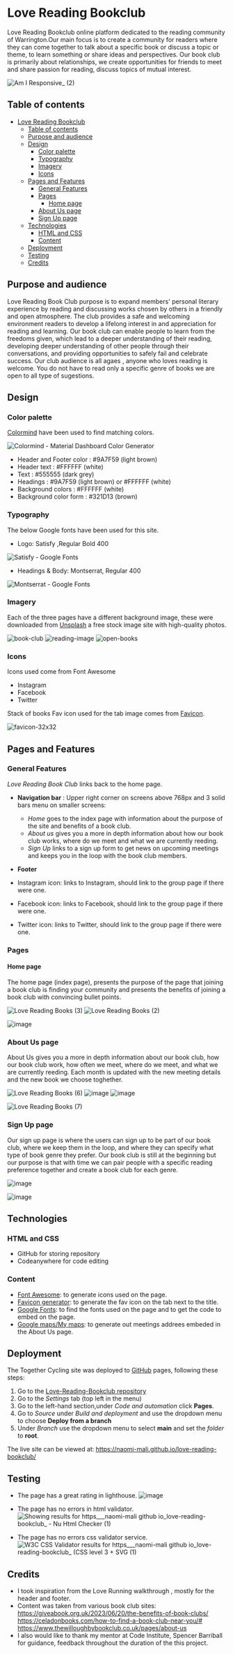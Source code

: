 # Love Reading Bookclub

Love Reading Bookclub online platform dedicated to the reading community of Warrington.Our main focus is to create a community  for readers where they can come together to talk about a specific book or discuss a topic or theme, to learn something or share ideas and perspectives. Our book club is primarily about relationships, we create opportunities for friends to meet and share passion for reading, discuss topics of mutual interest.

![Am I Responsive_ (2)](https://github.com/naomi-mali/images-in-readme.md/assets/148251951/cc860e14-b7fe-41df-9edc-3c0b8be57faa)

## Table of contents

- [Love Reading Bookclub](#love-reading-bookclub)
  - [Table of contents](#table-of-contents)
  - [Purpose and audience](#purpose-and-audience)
  - [Design](#design)
    - [Color palette](#color-palette)
    - [Typography](#typography)
    - [Imagery](#imagery)
    - [Icons](#icons)
  - [Pages and Features](#pages-and-features)
    - [General Features](#general-features)
    - [Pages](#pages)
      - [Home page](#home-page)
    - [About Us page](#about-us-page)
    - [Sign Up page](#sign-up-page)
  - [Technologies](#technologies)
    - [HTML and CSS](#html-and-css)
    - [Content](#content)
  - [Deployment](#deployment)
  - [Testing](#testing)
  - [Credits](#credits)

## Purpose and audience

Love Reading Book Club purpose is to expand members' personal literary experience by reading and discussing works chosen by others in a friendly and open atmosphere. The club provides a safe and welcoming environment readers to develop a lifelong interest in and appreciation for reading and learning.
Our book club can enable people to learn from the freedoms given, which lead to a deeper understanding of their reading, developing deeper understanding of other people through their conversations, and providing opportunities to safely fail and celebrate success.
Our club audience is all agaes , anyone who loves reading is welcome. You do not have to read only a specific genre of books we are open to all type of sugestions.

## Design

### Color palette

[Colormind](http://colormind.io/bootstrap/) have been used to find matching colors.

![Colormind - Material Dashboard Color Generator](https://github.com/naomi-mali/images-in-readme.md/assets/148251951/d01c75c4-697f-4d4f-ab67-a2a06b8fe8c1)

- Header and Footer color :  #9A7F59 (light brown)
- Header text : #FFFFFF (white)
- Text : #555555 (dark grey)
- Headings :  #9A7F59 (light brown) or #FFFFFF (white)
- Background colors : #FFFFFF (white)
- Background color form : #321D13 (brown)

### Typography

The below Google fonts have been used for this site.

- Logo: Satisfy ,Regular Bold 400

![Satisfy - Google Fonts](https://github.com/naomi-mali/images-in-readme.md/assets/148251951/05df631e-8f26-4e5f-8975-efc2597ecfe1)

- Headings & Body: Montserrat, Regular 400

![Montserrat - Google Fonts](https://github.com/naomi-mali/images-in-readme.md/assets/148251951/d69f3b35-1ff0-4787-b800-79a8400cbefe)

### Imagery

Each of the three pages have a different background image, these were downloaded from [Unsplash](https://unsplash.com) a free stock image site with high-quality photos.

![book-club](https://github.com/naomi-mali/images-in-readme.md/assets/148251951/34248790-e056-4708-ae6f-ace92a57c5d6)
![reading-image](https://github.com/naomi-mali/images-in-readme.md/assets/148251951/5411c5c2-cf2d-41c2-9e0c-f51ab522039b)
![open-books](https://github.com/naomi-mali/images-in-readme.md/assets/148251951/65982785-c2f8-4a19-8f7d-6ae01b704ec0)

### Icons

Icons used come from Font Awesome

- Instagram
- Facebook
- Twitter

Stack of books Fav icon used for the tab image comes from [Favicon](https://favicon.io/).

![favicon-32x32](https://github.com/naomi-mali/images-in-readme.md/assets/148251951/cae24563-ac2f-4065-91a1-e38c143e91e8)

## Pages and Features

### General Features

*Love Reading Book Club* links back to the home page.

- **Navigation bar** : Upper right corner on screens above 768px and 3 solid bars menu on smaller screens:
  - *Home* goes to the index page with information about the purpose of the site and benefits of a book club.
  - *About us* gives you a more in depth information about how our book club works, where do we meet and what we are currently reeding.
  - *Sign Up* links to a sign up form to get news on upcoming meetings and keeps you in the loop with the book club members.
- **Footer**
- Instagram icon:
	links to Instagram, should link to the group page if there were one.

- Facebook icon:
	links to Facebook, should link to the group page if there were one.

- Twitter icon:
	links to Twitter, should link to the group page if there were one.

### Pages

#### Home page

The home page (index page), presents the purpose of the page that joining a book club is finding your community and presents the  benefits of joining a book club with convincing bullet points.

![Love Reading Books (3)](https://github.com/naomi-mali/images-in-readme.md/assets/148251951/56ed765e-835f-407e-b9a7-cdf2d458a6f2)
![Love Reading Books (2)](https://github.com/naomi-mali/images-in-readme.md/assets/148251951/d4a278ff-a3c6-465d-85ca-9f0ea9c30394)

![image](https://github.com/naomi-mali/images-in-readme.md/assets/148251951/67a891c3-a99f-47e7-b26f-6745c10ff2e6)

### About Us page

About Us gives you a more in depth information about our book club, how our book club work, how often we meet, where do we meet, and what we are currently reeding. Each month is updated with the new meeting details and the new book we choose toghether.

![Love Reading Books (6)](https://github.com/naomi-mali/images-in-readme.md/assets/148251951/8728134c-868f-48f9-822d-731b37bdef31)
![image](https://github.com/naomi-mali/images-in-readme.md/assets/148251951/33b175f5-1060-4068-81cd-4dd14797c9e3)
![image](https://github.com/naomi-mali/images-in-readme.md/assets/148251951/c911d06f-45e8-4e19-b8bb-c16c636dd751)

![Love Reading Books (7)](https://github.com/naomi-mali/images-in-readme.md/assets/148251951/80ea81a3-74c0-4cfc-8ff6-bf168389b160)

### Sign Up page

Our sign up page is where the users can sign up to be part of our book club, where we keep them in the loop, and where they can specify what type of book genre they prefer. Our book club is still at the beginning but our purpose is that with time we can pair people with a specific reading preference together and create a book club for each genre.

![image](https://github.com/naomi-mali/images-in-readme.md/assets/148251951/ccc17eb5-08d6-4899-9fed-b5241e1074a5)

![image](https://github.com/naomi-mali/images-in-readme.md/assets/148251951/93a614e7-a4cc-463c-b03b-02a8c36a4e82)

## Technologies

### HTML and CSS

- GitHub for storing repository
- Codeanywhere for code editing

### Content

- [Font Awesome](https://fontawesome.com/start): to generate icons used on the page.
- [Favicon generator](https://favicon.io/): to generate the fav icon on the tab next to the title.
- [Google Fonts](https://fonts.google.com/): to find the fonts used on the page and to get the code to embed on the page.
- [Google maps/My maps](https://www.google.com/maps/d/): to generate out meetings addrees embeded in the About Us page.

## Deployment

The Together Cycling site was deployed to [GitHub](https://github.com) pages, following these steps:

1. Go to the [Love-Reading-Bookclub repository](https://github.com/naomi-mali/love-reading-bookclub)
2. Go to the *Settings* tab (top left in the menu)
3. Go to the left-hand section,under *Code and automation* click **Pages**.
4. Go to *Source* under *Build and deployment* and use the dropdown menu to choose **Deploy from a branch**
5. Under *Branch* use the dropdown menu to select **main** and set the *folder* to **root**.

The live site can be viewed at: <https://naomi-mali.github.io/love-reading-bookclub/>

## Testing

- The page has a great rating in lighthouse.
![image](https://github.com/naomi-mali/images-in-readme.md/assets/148251951/f122cbeb-146d-47b4-8782-c024577622cf)

- The page has no errors in html validator.
![Showing results for https___naomi-mali github io_love-reading-bookclub_ - Nu Html Checker (1)](https://github.com/naomi-mali/images-in-readme.md/assets/148251951/4c4bff7e-8754-425b-95c5-e28846e4bddc)

- The page has no errors css validator service.
![W3C CSS Validator results for https___naomi-mali github io_love-reading-bookclub_ (CSS level 3 + SVG (1)](https://github.com/naomi-mali/images-in-readme.md/assets/148251951/4ceb861f-8c09-4ba9-9ae0-8791aee8c983)

## Credits 

- I took inspiration from the Love Running walkthrough , mostly for the header and footer.
- Content was taken from various book club sites:
<https://giveabook.org.uk/2023/06/20/the-benefits-of-book-clubs/>
<https://celadonbooks.com/how-to-find-a-book-club-near-you/#>
<https://www.thewilloughbybookclub.co.uk/pages/about-us>
- I also would like to thank my mentor at Code Institute, Spencer Barriball for guidance, feedback throughout the duration of the this project.
